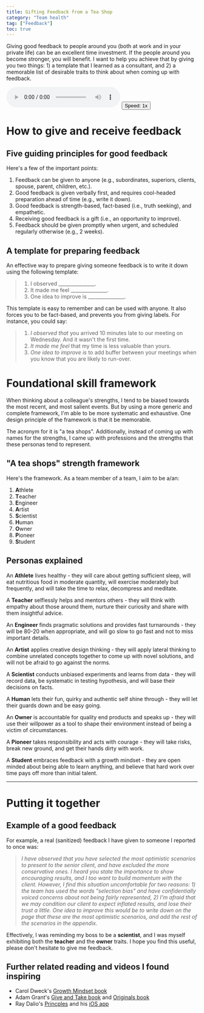 ```yaml
---
title: Gifting Feedback from a Tea Shop
category: "Team health"
tag: ["Feedback"]
toc: true
---
```


Giving good feedback to people around you (both at work and in your private life) can be an excellent time investment. If the people around you become stronger, you will benefit. I want to help you achieve that by giving you two things: 1) a template that I learned as a consultant, and 2) a memorable list of desirable traits to think about when coming up with feedback.

<span><audio id="myAudio" controls>
    <source src="/assets/audio/gifting-feedback.ogg" type="audio/ogg">
    <source src="/assets/audio/gifting-feedback.mp3" type="audio/mpeg">
  </audio>
  <button class="btn btn--small" id="video-player-playback-rate-control" style="border-color=none !important;border-collapse: separate !important;">Speed: <span id="current-rate">1</span>x</button></span>

# How to give and receive feedback 

## Five guiding principles for good feedback

Here's a few of the important points:

1. Feedback can be given to anyone (e.g., subordinates, superiors, clients, spouse, parent, children, etc.).
2. Good feedback is given verbally first, and requires cool-headed preparation ahead of time (e.g., write it down).
3. Good feedback is strength-based, fact-based (i.e., truth seeking), and empathetic.
4. Receiving good feedback is a gift (i.e., an opportunity to improve).
5. Feedback should be given promptly when urgent, and scheduled regularly otherwise (e.g., 2 weeks).

## A template for preparing feedback

An effective way to prepare giving someone feedback is to write it down using the following template:

> 1. I observed _______________.
> 2. It made me feel _______________.
> 3. One idea to improve is _______________.

This template is easy to remember and can be used with anyone. It also forces you to be fact-based, and prevents you from giving labels. For instance, you could say:

> 1. *I observed that* you arrived 10 minutes late to our meeting on Wednesday. And it wasn't the first time.
> 2. *It made me feel* that my time is less valuable than yours.
> 3. *One idea to improve is* to add buffer between your meetings when you know that you are likely to run-over.

# Foundational skill framework

When thinking about a colleague's strengths, I tend to be biased towards the most recent, and most salient events. But by using a more generic and complete framework, I'm able to be more systematic and exhaustive. One design principle of the framework is that it be memorable. 

The acronym for it is "a tea shops". Additionally, instead of coming up with names for the strengths, I came up with professions and the strengths that these personas tend to represent.

## "A tea shops" strength framework

Here's the framework. As a team member of a team, I aim to be a/an:

1. **A**thlete
2. **T**eacher
3. **E**ngineer
4. **A**rtist
5. **S**cientist
6. **H**uman
7. **O**wner
8. **P**ioneer
9. **S**tudent

## Personas explained

An **Athlete** lives healthy - they will care about getting sufficient sleep, will eat nutritious food in moderate quantity, will exercise moderately but frequently, and will take the time to relax, decompress and meditate. 

A **Teacher** selflessly helps and mentors others - they will think with empathy about those around them, nurture their curiosity and share with them insightful advice.

An **Engineer** finds pragmatic solutions and provides fast turnarounds - they will be 80-20 when appropriate, and will go slow to go fast and not to miss important details.

An **Artist** applies creative design thinking - they will apply lateral thinking to combine unrelated concepts together to come up with novel solutions, and will not be afraid to go against the norms.

A **Scientist** conducts unbiased experiments and learns from data - they will record data, be systematic in testing hypothesis, and will base their decisions on facts.

A **Human** lets their fun, quirky and authentic self shine through - they will let their guards down and be easy going.

An **Owner** is accountable for quality end products and speaks up - they will use their willpower as a tool to shape their environment instead of being a victim of circumstances.

A **Pioneer** takes responsibility and acts with courage - they will take risks, break new ground, and get their hands dirty with work.

A **Student** embraces feedback with a growth mindset - they are open minded about being able to learn anything, and believe that hard work over time pays off more than initial talent.

------------

# Putting it together

## Example of a good feedback

For example, a real (sanitized) feedback I have given to someone I reported to once was:

> *I have observed that you have selected the most optimistic scenarios to present to the senior client, and have excluded the more conservative ones. I heard you state the importance to show encouraging results, and I too want to build momentum with the client. However, I find this situation uncomfortable for two reasons: 1) the team has used the words "selection bias" and have confidentially voiced concerns about not being fairly represented, 2) I'm afraid that we may condition our client to expect inflated results, and lose their trust a little. One idea to improve this would be to write down on the page that these are the most optimistic scenarios, and add the rest of the scenarios in the appendix.*

Effectively, I was reminding my boss to be a **scientist**, and I was myself exhibiting both the **teacher** and the **owner** traits. I hope you find this useful, please don't hesitate to give me feedback. 

## Further related reading and videos I found inspiring

+ Carol Dweck's [Growth Mindset book](https://amzn.to/2XiNqBB)
+ Adam Grant's [Give and Take book](https://amzn.to/2IN1Xwg) and [Originals book](https://amzn.to/2Knp7wq)
+ Ray Dalio's [Princples](https://amzn.to/2XhS17a) and his [iOS app](https://www.principles.com/principles-in-action/)

